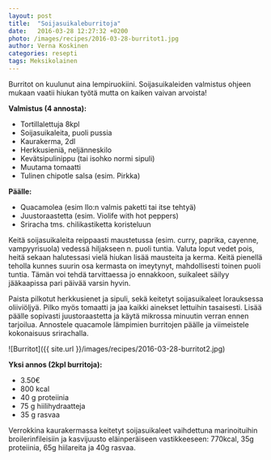 ```yaml
---
layout: post
title:  "Soijasuikaleburritoja"
date:   2016-03-28 12:27:32 +0200
photo: /images/recipes/2016-03-28-burritot1.jpg
author: Verna Koskinen
categories: resepti
tags: Meksikolainen
---
```


Burritot on kuulunut aina lempiruokiini. Soijasuikaleiden valmistus ohjeen mukaan vaatii hiukan työtä mutta on kaiken vaivan arvoista!

**Valmistus (4 annosta):**

- Tortillalettuja 8kpl
- Soijasuikaleita, puoli pussia
- Kaurakerma, 2dl
- Herkkusieniä, neljänneskilo
- Kevätsipulinippu (tai isohko normi sipuli)
- Muutama tomaatti
- Tulinen chipotle salsa (esim. Pirkka)

**Päälle:**

- Quacamolea (esim Ilo:n valmis paketti tai itse tehtyä)
- Juustoraastetta (esim. Violife with hot peppers)
- Sriracha tms. chilikastiketta koristeluun

Keitä soijasuikaleita reippaasti maustetussa (esim. curry, paprika, cayenne, vampyyrisuola) vedessä hiljakseen n. puoli tuntia. Valuta loput vedet pois, heitä sekaan halutessasi vielä hiukan lisää mausteita ja kerma. Keitä pienellä teholla kunnes suurin osa kermasta on imeytynyt, mahdollisesti toinen puoli tuntia. Tämän voi tehdä tarvittaessa jo ennakkoon, suikaleet säilyy jääkaapissa pari päivää varsin hyvin.

Paista pilkotut herkkusienet ja sipuli, sekä keitetyt soijasuikaleet lorauksessa oliiviöljyä. Pilko myös tomaatti ja jaa kaikki ainekset lettuihin tasaisesti. Lisää päälle sopivasti juustoraastetta ja käytä mikrossa minuutin verran ennen tarjoilua. Annostele quacamole lämpimien burritojen päälle ja viimeistele kokonaisuus srirachalla.

![Burritot]({{ site.url }}/images/recipes/2016-03-28-burritot2.jpg)

**Yksi annos (2kpl burritoja):**

- 3.50€
- 800 kcal
- 40 g proteiinia
- 75 g hiilihydraatteja
- 35 g rasvaa

Verrokkina kaurakermassa keitetyt soijasuikaleet vaihdettuna marinoituihin broilerinfileisiin ja kasvijuusto eläinperäiseen vastikkeeseen: 770kcal, 35g proteiinia, 65g hiilareita ja 40g rasvaa.
